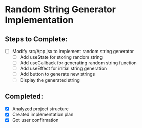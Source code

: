 # Random String Generator Implementation

## Steps to Complete:
- [ ] Modify src/App.jsx to implement random string generator
  - [ ] Add useState for storing random string
  - [ ] Add useCallback for generating random string function
  - [ ] Add useEffect for initial string generation
  - [ ] Add button to generate new strings
  - [ ] Display the generated string

## Completed:
- [x] Analyzed project structure
- [x] Created implementation plan
- [x] Got user confirmation
